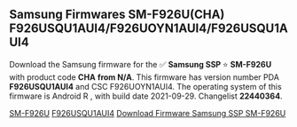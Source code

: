 <h2>Samsung Firmwares SM-F926U(CHA) F926USQU1AUI4/F926UOYN1AUI4/F926USQU1AUI4</h2>
Download the Samsung firmware for the ✅ <strong>Samsung SSP </strong> ⭐ <strong>SM-F926U</strong> with product code <strong>CHA</strong> <strong> from N/A</strong>. This firmware has version number PDA <strong>F926USQU1AUI4</strong> and CSC F926UOYN1AUI4. The operating system of this firmware is Android R , with build date 2021-09-29. Changelist <strong>22440364</strong>.


[SM-F926U](https://samfirm.shop/samsung/model/SM-F926U)
[F926USQU1AUI4](https://samfirm.shop/samsung/pda/F926USQU1AUI4)
[Download Firmware Samsung SSP SM-F926U](https://samfirm.shop/samsung/firmware/461105)
